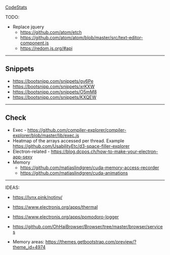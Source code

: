 
[CodeStats](docs/STATS.md)

TODO:
- Replace jquery
    - https://github.com/atom/etch
    - https://github.com/atom/atom/blob/master/src/text-editor-component.js
    - https://redom.js.org/#api
------
## Snippets
- https://bootsnipp.com/snippets/gv6Pe
- https://bootsnipp.com/snippets/xrKXW
- https://bootsnipp.com/snippets/O5mM8
- https://bootsnipp.com/snippets/KXQEW

-----
## Check
- Exec - https://github.com/compiler-explorer/compiler-explorer/blob/master/lib/exec.js
- Heatmap of the arrays accessed per thread. Example https://github.com/UsabilityEtc/d3-space-filler-explorer
- Electron-related - https://blog.dcpos.ch/how-to-make-your-electron-app-sexy
- Memory 
    - https://github.com/matiaslindgren/cuda-memory-access-recorder
    - https://github.com/matiaslindgren/cuda-animations
------
IDEAS:
- https://lynx.pink/notiny/
- https://www.electronjs.org/apps/thermal
- https://www.electronjs.org/apps/pomodoro-logger

- https://github.com/OhHaiBrowser/Browser/tree/master/browser/services

- Memory areas: https://themes.getbootstrap.com/preview/?theme_id=4974


